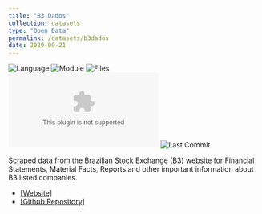 ```yaml
---
title: "B3 Dados"
collection: datasets
type: "Open Data"
permalink: /datasets/b3dados
date: 2020-09-21
---
```


![Language](https://img.shields.io/github/languages/top/joseparreiras/b3-dados)
![Module](https://img.shields.io/badge/module-scrapy-green)
![Files](https://img.shields.io/github/directory-file-count/joseparreiras/b3-dados)
![Size](https://img.shields.io/github/size/joseparreiras/b3-dados/data.zip)
![Last Commit](https://img.shields.io/github/last-commit/joseparreiras/b3-dados)


Scraped data from the Brazilian Stock Exchange (B3) website for Financial Statements, Material Facts, Reports and other important information about B3 listed companies.
* [[Website]](https://www.b3.com.br/en_us/products-and-services/trading/equities/listed-companies.htm)
* [[Github Repository]](https://github.com/joseparreiras/B3-Dados)